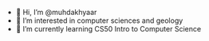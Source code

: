 - 👋 Hi, I’m @muhdakhyaar
- 👀 I’m interested in computer sciences and geology
- 🌱 I’m currently learning CS50 Intro to Computer Science
